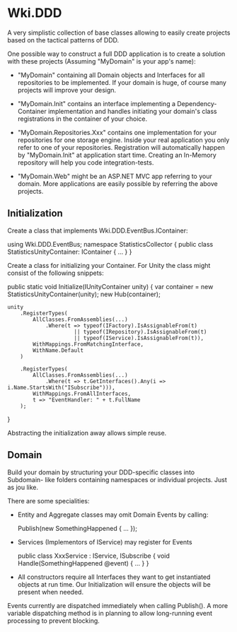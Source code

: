 # Wki.DDD

A very simplistic collection of base classes allowing to easily create
projects based on the tactical patterns of DDD.

One possible way to construct a full DDD application is to create a 
solution with these projects (Assuming "MyDomain" is your app's name):

 * "MyDomain" containing all Domain objects and Interfaces for all
   repositories to be implemented. If your domain is huge, of course
   many projects will improve your design.

 * "MyDomain.Init" contains an interface implementing a Dependency-Container
   implementation and handles initiating your domain's class registrations
   in the container of your choice.

 * "MyDomain.Repositories.Xxx" contains one implementation for your
   repositories for one storage engine. Inside your real application you
   only refer to one of your repositories. Registration will automatically
   happen by "MyDomain.Init" at application start time. Creating an
   In-Memory repository will help you code integration-tests.

 * "MyDomain.Web" might be an ASP.NET MVC app referring to your domain. 
   More applications are easily possible by referring the above projects.


## Initialization

Create a class that implements Wki.DDD.EventBus.IContainer:

  using Wki.DDD.EventBus;
  namespace StatisticsCollector
  {
    public class StatisticsUnityContainer: IContainer
	{
	...
	}
  }

Create a class for initializing your Container. For Unity the class
might consist of the following snippets:

  public static void Initialize(IUnityContainer unity)
  {
    var container = new StatisticsUnityContainer(unity);
    new Hub(container);

    unity
        .RegisterTypes(
            AllClasses.FromAssemblies(...)
                .Where(t => typeof(IFactory).IsAssignableFrom(t)
                         || typeof(IRepository).IsAssignableFrom(t)
                         || typeof(IService).IsAssignableFrom(t)),
            WithMappings.FromMatchingInterface,
            WithName.Default
        )
	    
        .RegisterTypes(
            AllClasses.FromAssemblies(...)
                .Where(t => t.GetInterfaces().Any(i => i.Name.StartsWith("ISubscribe"))),
            WithMappings.FromAllInterfaces,
            t => "EventHandler: " + t.FullName
        );
  }

Abstracting the initialization away allows simple reuse.

## Domain

Build your domain by structuring your DDD-specific classes into Subdomain-
like folders containing namespaces or individual projects. Just as jou like.

There are some specialities:

 * Entity and Aggregate classes may omit Domain Events by calling:

     Publish(new SomethingHappened { ... });

 * Services (Implementors of IService) may register for Events

     public class XxxService : IService, ISubscribe<SomethingHappened>
	 {
	   void Handle(SomethingHappened @event)
	   {
	   ...
	   }
	 }
 
 * All constructors require all Interfaces they want to get instantiated
   objects at run time. Our Initialization will ensure the objects will
   be present when needed.

Events currently are dispatched immediately when calling Publish().
A more variable dispatching method is in planning to allow long-running
event processing to prevent blocking.
